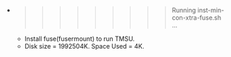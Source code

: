 * >>>>>>>>> Running inst-min-con-xtra-fuse.sh ...
  * Install fuse(fusermount) to run TMSU.
  * Disk size = 1992504K. Space Used = 4K.
